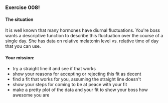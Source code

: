 ### Exercise 008!

#### The situation
It is well known that many hormones have diurnal fluctuations. You're boss wants a descriptive function to describe this fluctuation over the course of a single day. She has data on relative melatonin level vs. relative time of day that you can use.  

#### Your mission:

* try a straight line it and see if that works
* show your reasons for accepting or rejecting this fit as decent
* find a fit that works for you, assuming the straight line doesn't
* show your steps for coming to be at peace with your fit
* make a pretty plot of the data and your fit to show your boss how awesome you are

